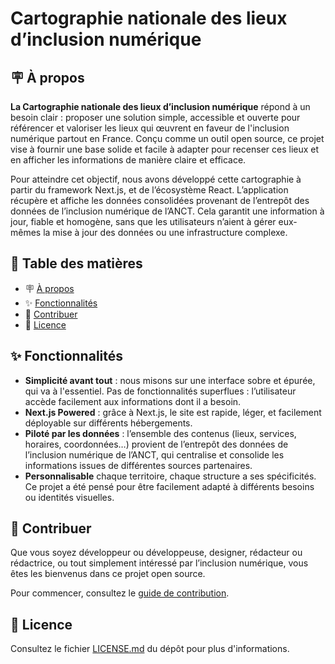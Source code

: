 # Cartographie nationale des lieux d’inclusion numérique

<h2 id="about">🪧 À propos</h2>

**La Cartographie nationale des lieux d’inclusion numérique** répond à un besoin clair : proposer une solution simple, accessible et ouverte pour référencer et valoriser les lieux qui œuvrent en faveur de l'inclusion numérique partout en France. Conçu comme un outil open source, ce projet vise à fournir une base solide et facile à adapter pour recenser ces lieux et en afficher les informations de manière claire et efficace.

Pour atteindre cet objectif, nous avons développé cette cartographie à partir du framework Next.js, et de l’écosystème React. L’application récupère et affiche les données consolidées provenant de l’entrepôt des données de l’inclusion numérique de l’ANCT. Cela garantit une information à jour, fiable et homogène, sans que les utilisateurs n’aient à gérer eux-mêmes la mise à jour des données ou une infrastructure complexe.

## 📑 Table des matières

- 🪧 [À propos](#about)
- ✨ [Fonctionnalités](#features)
- 🤗 [Contribuer](#contributing)
- 📝 [Licence](#license)

<h2 id="features">✨ Fonctionnalités</h2>

- **Simplicité avant tout** : nous misons sur une interface sobre et épurée, qui va à l'essentiel. Pas de fonctionnalités superflues : l’utilisateur accède facilement aux informations dont il a besoin.
- **Next.js Powered** : grâce à Next.js, le site est rapide, léger, et facilement déployable sur différents hébergements.
- **Piloté par les données** : l’ensemble des contenus (lieux, services, horaires, coordonnées…) provient de l’entrepôt des données de l’inclusion numérique de l’ANCT, qui centralise et consolide les informations issues de différentes sources partenaires.
- **Personnalisable** chaque territoire, chaque structure a ses spécificités. Ce projet a été pensé pour être facilement adapté à différents besoins ou identités visuelles.

<h2 id="contributing">🤗 Contribuer</h2>

Que vous soyez développeur ou développeuse, designer, rédacteur ou rédactrice, ou tout simplement intéressé par l’inclusion numérique, vous êtes les bienvenus dans ce projet open source.

Pour commencer, consultez le [guide de contribution](./CONTRIBUTING.md).

<h2 id="license">📝 Licence</h2>

Consultez le fichier [LICENSE.md](./LICENSE.md) du dépôt pour plus d'informations.
